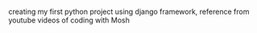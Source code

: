 
creating my first python project using django framework, reference from youtube videos of coding with Mosh
